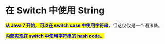 # 在 Switch 中使用 String

<mark style="color:blue;">**从 Java 7 开始，可以在 switch case 中使用字符串**</mark>，但这仅仅是一个语法糖。

<mark style="color:blue;">**内部实现在 switch 中使用字符串的 hash code。**</mark>
